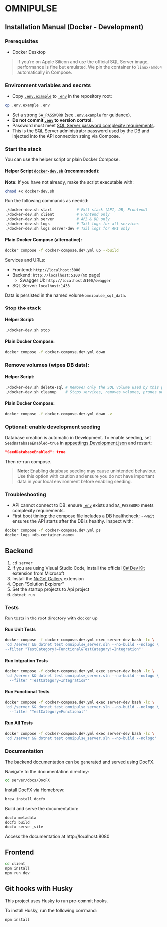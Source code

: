 # OMNIPULSE

## Installation Manual (Docker - Development)

### Prerequisites

- Docker Desktop

> If you’re on Apple Silicon and use the official SQL Server image, performance is fine but emulated. We pin the container to `linux/amd64` automatically in Compose.

### Environment variables and secrets

- Copy [`.env.example`](./.env.example) to [`.env`](./.env) in the repository root:

```bash
cp .env.example .env
```

- Set a strong `SA_PASSWORD` (see [`.env.example`](./.env.example) for guidance).
- **Do not commit [`.env`](./.env) to version control.**
- Password must meet [SQL Server password complexity requirements](https://learn.microsoft.com/en-us/sql/relational-databases/security/password-policy#password-complexity).
- This is the SQL Server administrator password used by the DB and injected into the API connection string via Compose.

### Start the stack

You can use the helper script or plain Docker Compose.

#### Helper Script [`docker-dev.sh`](./docker-dev.sh) (recommended):

**Note:** If you have not already, make the script executable with:

```bash
chmod +x docker-dev.sh
```

Run the following commands as needed:

```bash
./docker-dev.sh start           # Full stack (API, DB, Frontend)
./docker-dev.sh client          # Frontend only
./docker-dev.sh server          # API & DB only
./docker-dev.sh logs            # Tail logs for all services
./docker-dev.sh logs server-dev # Tail logs for API only
```

#### Plain Docker Compose (alternative):

```bash
docker compose -f docker-compose.dev.yml up --build
```

Services and URLs:

- Frontend: `http://localhost:3000`
- Backend: `http://localhost:5100` (no page)
  - Swagger UI: `http://localhost:5100/swagger`
- SQL Server: `localhost:1433`

Data is persisted in the named volume `omnipulse_sql_data`.

### Stop the stack

#### Helper Script:

```bash
./docker-dev.sh stop
```

#### Plain Docker Compose:

```bash
docker compose -f docker-compose.dev.yml down
```

### Remove volumes (wipes DB data):

#### Helper Script:

```bash
./docker-dev.sh delete-sql # Removes only the SQL volume used by this project
./docker-dev.sh cleanup    # Stops services, removes volumes, prunes unused Docker resources
```

#### Plain Docker Compose:

```bash
docker compose -f docker-compose.dev.yml down -v
```

### Optional: enable development seeding

Database creation is automatic in Development. To enable seeding, set `SeedDatabaseEnabled=true` in [appsettings.Development.json](./server/src/api/appsettings.Development.json) and restart:

```json
"SeedDatabaseEnabled": true
```

Then re-run compose.

> **Note:** Enabling database seeding may cause unintended behaviour. Use this option with caution and ensure you do not have important data in your local environment before enabling seeding.

### Troubleshooting

- API cannot connect to DB: ensure [`.env`](./.env) exists and `SA_PASSWORD` meets complexity requirements.
- First boot timing: the compose file includes a DB healthcheck; `--wait` ensures the API starts after the DB is healthy. Inspect with:

```bash
docker compose -f docker-compose.dev.yml ps
docker logs <db-container-name>
```

## Backend

1. `cd server`
2. If you are using Visual Studio Code, install the official [C# Dev Kit](https://marketplace.visualstudio.com/items?itemName=ms-dotnettools.csdevkit) extension from Microsoft
3. Install the [NuGet Gallery](https://marketplace.visualstudio.com/items?itemName=patcx.vscode-nuget-gallery) extension
4. Open "Solution Explorer"
5. Set the startup projects to Api project
6. `dotnet run`

### Tests

Run tests in the root directory with docker up

#### Run Unit Tests

```bash
docker compose -f docker-compose.dev.yml exec server-dev bash -lc \
'cd /server && dotnet test omnipulse_server.sln --no-build --nologo \
--filter "TestCategory!=Functional&TestCategory!=Integration"'
```

#### Run Intgration Tests

```bash
docker compose -f docker-compose.dev.yml exec server-dev bash -lc \
'cd /server && dotnet test omnipulse_server.sln --no-build --nologo \
  --filter "TestCategory=Integration"'
```

#### Run Functional Tests

```bash
docker compose -f docker-compose.dev.yml exec server-dev bash -lc \
'cd /server && dotnet test omnipulse_server.sln --no-build --nologo \
  --filter "TestCategory=Functional"'
```

#### Run All Tests

```bash
docker compose -f docker-compose.dev.yml exec server-dev bash -lc \
'cd /server && dotnet test omnipulse_server.sln --no-build --nologo'
```

### Documentation

The backend documentation can be generated and served using DocFX.

Navigate to the documentation directory:

```bash
cd server/docs/DocFX
```

Install DocFX via Homebrew:

```bash
brew install docfx
```

Build and serve the documentation:

```bash
docfx metadata
docfx build
docfx serve _site
```

Access the documentation at http://localhost:8080

## Frontend

```bash
cd client
npm install
npm run dev
```

## Git hooks with Husky

This project uses Husky to run pre-commit hooks.

To install Husky, run the following command:

```bash
npm install
```
